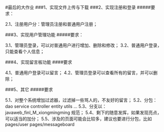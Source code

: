 #最后的大作业
###1、实现文件上传与下载
###2、实现注册和登录
#####要求：

2.1、注册用户分：管理员注册和普通用户注册；

###3、实现用户管理功能
#####要求：

3.1、管理员登录，可以对普通用户进行增加、删除和修改；
3.2、普通用户登录，只能查看个人信息；

###4、实现留言板功能
####要求

4.1、普通用户登录可以留言；
4.2、管理员登录可以查看所有的留言，并可以删除；

###5、其它
#####要求

5.1、对整个系统增加过滤器，过滤掉一些骂人的，不友好的留言；
5.2、分包：dao service controller entity utils ...
5.3、分支以：javaweb_finl_M_xiongmingming 规范；
5.4、剩下的随意发挥，如果发现亮点，可以适当的加分；
5.5、涉及的页面可能会比较多，建议也要进行分包，比如pages/user pages/messageboard